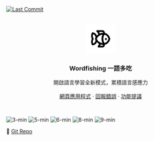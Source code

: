 <!--
*** Thanks for checking out the Best-README-Template. If you have a suggestion
*** that would make this better, please fork the repo and create a pull request
*** or simply open an issue with the tag "enhancement".
*** Don't forget to give the project a star!
*** Thanks again! Now go create something AMAZING! :D
-->

<!-- PROJECT SHIELDS -->
<!--
*** I'm using markdown "reference style" links for readability.
*** Reference links are enclosed in brackets [ ] instead of parentheses ( ).
*** See the bottom of this document for the declaration of the reference variables
*** for contributors-url, forks-url, etc. This is an optional, concise syntax you may use.
*** https://www.markdownguide.org/basic-syntax/#reference-style-links
-->

<!-- [![Releases Version][releases-version-shield]][releases-version-url] -->


<!-- ![Top Lang][top-languages-shield] -->
<!-- [![Uptime][uptime-shield]][uptime-url] -->
<!-- [![Response Time][response-time-shield]][response-time-url] -->
[![Last Commit][last-commit-shield]][last-commit-url]
<!-- [![License][license-shield]][license-url] -->

<!-- PROJECT LOGO -->
<br />
<div align="center">
  <a href="https://github.com/samko5sam/wordfishing">
    <img src="public/wordfishing-logo-rounded.png" alt="Logo" width="80" height="80">
  </a>

<h3 align="center">Wordfishing 一語多吃</h3>

  <p align="center">
    開啟語言學習全新模式，累積語言感應力
    <!--<br />
    <a href="https://github.com/samko5sam/wordfishing"><strong>探索文件 »</strong></a>-->
    <br />
    <br />
    <a href="https://wordfishing.vercel.app">網頁應用程式</a>
    ·
    <a href="https://github.com/samko5sam/wordfishing/issues">回報錯誤</a>
    ·
    <a href="https://github.com/samko5sam/wordfishing/issues">功能提議</a>
  </p>
</div>

<br />

![3-min](https://github.com/user-attachments/assets/60fd3a1b-217b-40f5-b8de-12cbd3df5c75)
![5-min](https://github.com/user-attachments/assets/92c3a1c8-77f5-46f2-ba76-2baa2b5d91ef)
![6-min](https://github.com/user-attachments/assets/d44dff2c-d0d0-4902-9d62-f05feaca7ca7)
![8-min](https://github.com/user-attachments/assets/3cbce990-d2ae-4605-9e7a-799df6b0b8c5)
![9-min](https://github.com/user-attachments/assets/984168eb-d052-4726-bd26-97ee49d1b970)
<!--![10-min](https://github.com/user-attachments/assets/30807904-53bd-4582-8f61-cf3c95a61538)-->
<!--![11-min](https://github.com/user-attachments/assets/21ff464d-d14b-4712-8dda-2514832fa20d)-->


🔗 [Git Repo][git-repo-short-url]

<!-- <p align="right">(<a href="#top">back to top</a>)</p> -->

[releases-version-shield]: https://img.shields.io/github/v/release/samko5sam/wordfishing?style=for-the-badge
[releases-version-url]: https://github.com/samko5sam/wordfishing/releases
[last-commit-shield]: https://img.shields.io/github/last-commit/samko5sam/wordfishing?style=for-the-badge
[last-commit-url]: https://github.com/samko5sam/wordfishing/commits
[top-languages-shield]: https://img.shields.io/github/languages/top/samko5sam/wordfishing?style=for-the-badge
[uptime-shield]: https://img.shields.io/endpoint?url=https://raw.githubusercontent.com/samko5sam/uptime/master/api/wordfishing/uptime.json&style=for-the-badge
[uptime-url]: https://uptime.sk5s.cyou/history/wordfishing
[response-time-shield]: https://img.shields.io/endpoint?url=https://raw.githubusercontent.com/samko5sam/uptime/master/api/wordfishing/response-time.json&style=for-the-badge
[response-time-url]: https://uptime.sk5s.cyou/history/wordfishing
[license-shield]: https://img.shields.io/github/license/samko5sam/wordfishing.svg?style=for-the-badge
[license-url]: https://github.com/samko5sam/wordfishing/blob/main/LICENSE
[product-screenshot]: images/screenshot.png
[git-repo-short-url]: https://github.com/samko5sam/wordfishing

<!--
1. My repo: wordfishing
2. Uptime: wordfishing
-->
